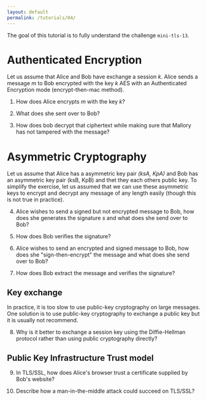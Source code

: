 ```yaml
---
layout: default
permalink: /tutorials/04/
---
```


The goal of this tutorial is to fully understand the challenge `mini-tls-13`. 

# Authenticated Encryption

Let us assume that Alice and Bob have exchange a session *k*. Alice sends a message *m* to Bob encrypted with the key *k* AES with an Authenticated Encryption mode (encrypt-then-mac method). 

1. How does Alice encrypts *m* with the key *k*? 

2. What does she sent over to Bob? 

3. How does bob decrypt that ciphertext while making sure that Mallory has not tampered with the message? 

# Asymmetric Cryptography

Let us assume that Alice has a asymmetric key pair *(ksA, KpA)* and Bob has an asymmetric key pair (ksB, KpB) and thet they each others public key. To simplify the exercise, let us assumed that we can use these asymmetric keys to encrypt and decrypt any message of any length easily (though this is not true in practice). 

4. Alice wishes to send a signed but not encrypted message to Bob, how does she generates the signature *s* and what does she send over to Bob? 

5. How does Bob verifies the signature? 

6. Alice wishes to send an encrypted and signed message to Bob, how does she "sign-then-encrypt" the message and what does she send over to Bob? 

7. How does Bob extract the message and verifies the signature? 

## Key exchange

In practice, it is too slow to use public-key cryptography on large messages. One solution is to use public-key cryptography to exchange a public key but it is usually not recommend. 

8. Why is it better to exchange a session key using the Diffie-Hellman protocol rather than using public cryptography directly? 

## Public Key Infrastructure Trust model

9. In TLS/SSL, how does Alice's browser trust a certificate supplied by Bob's website? 

10. Describe how a man-in-the-middle attack could succeed on TLS/SSL?
